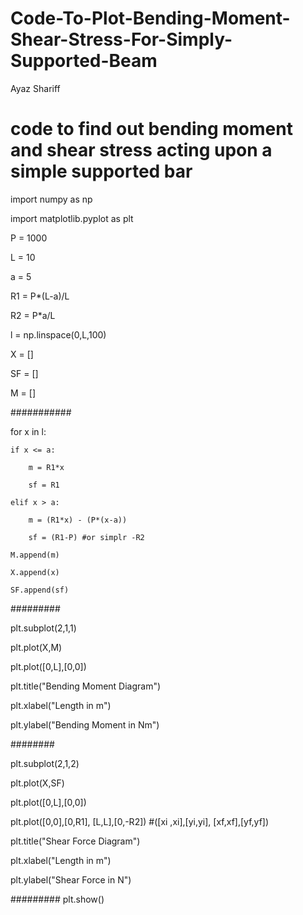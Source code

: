 # Code-To-Plot-Bending-Moment-Shear-Stress-For-Simply-Supported-Beam

Ayaz Shariff

# code to find out bending moment and shear stress acting upon a simple supported bar

import numpy as np

import matplotlib.pyplot as plt

P = 1000

L = 10

a = 5

R1 = P*(L-a)/L

R2 = P*a/L

l = np.linspace(0,L,100)

X = []

SF = []

M = []

###########

for x in l:
    
    if x <= a:
        
        m = R1*x
        
        sf = R1
    
    elif x > a:
        
        m = (R1*x) - (P*(x-a))
        
        sf = (R1-P) #or simplr -R2

    M.append(m)
    
    X.append(x)
    
    SF.append(sf)
    
#########    
    
plt.subplot(2,1,1)

plt.plot(X,M)

plt.plot([0,L],[0,0])

plt.title("Bending Moment Diagram")

plt.xlabel("Length in m")

plt.ylabel("Bending Moment in Nm")

########

plt.subplot(2,1,2)

plt.plot(X,SF)

plt.plot([0,L],[0,0])

plt.plot([0,0],[0,R1], [L,L],[0,-R2]) #([xi ,xi],[yi,yi], [xf,xf],[yf,yf])

plt.title("Shear Force Diagram")

plt.xlabel("Length in m")

plt.ylabel("Shear Force in N")

#########
plt.show()


